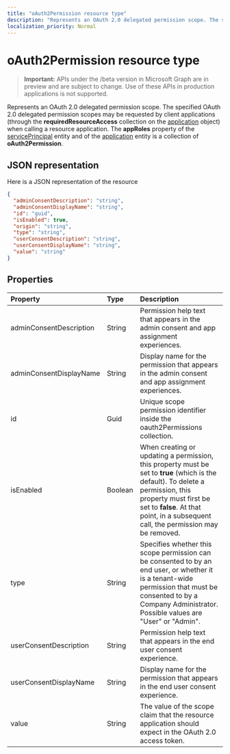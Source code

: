 ```yaml
---
title: "oAuth2Permission resource type"
description: "Represents an OAuth 2.0 delegated permission scope. The specified OAuth 2.0 delegated permission scopes may be requested by client applications (through the **requiredResourceAccess** collection on the application object) when calling a resource application. The **appRoles** property of the servicePrincipal entity and of the application entity is a collection of **oAuth2Permission**."
localization_priority: Normal
---
```


# oAuth2Permission resource type

> **Important:** APIs under the /beta version in Microsoft Graph are in preview and are subject to change. Use of these APIs in production applications is not supported.

Represents an OAuth 2.0 delegated permission scope. The specified OAuth 2.0 delegated permission scopes may be requested by client applications (through the **requiredResourceAccess** collection on the [application](application.md) object) when calling a resource application. The **appRoles** property of the [servicePrincipal](serviceprincipal.md) entity and of the [application](application.md) entity is a collection of **oAuth2Permission**.


## JSON representation

Here is a JSON representation of the resource

<!-- {
  "blockType": "resource",
  "optionalProperties": [

  ],
  "@odata.type": "microsoft.graph.oAuth2Permission"
}-->

```json
{
  "adminConsentDescription": "string",
  "adminConsentDisplayName": "string",
  "id": "guid",
  "isEnabled": true,
  "origin": "string",
  "type": "string",
  "userConsentDescription": "string",
  "userConsentDisplayName": "string",
  "value": "string"
}

```
## Properties
| Property	   | Type	|Description|
|:---------------|:--------|:----------|
|adminConsentDescription|String|Permission help text that appears in the admin consent and app assignment experiences.|
|adminConsentDisplayName|String|Display name for the permission that appears in the admin consent and app assignment experiences.|
|id|Guid|Unique scope permission identifier inside the oauth2Permissions collection.|
|isEnabled|Boolean|When creating or updating a permission, this property must be set to **true** (which is the default). To delete a permission, this property must first be set to **false**.  At that point, in a subsequent call, the permission may be removed.|
|type|String|Specifies whether this scope permission can be consented to by an end user, or whether it is a tenant-wide permission that must be consented to by a Company Administrator.  Possible values are "User" or "Admin".|
|userConsentDescription|String|Permission help text that appears in the end user consent experience.|
|userConsentDisplayName|String|Display name for the permission that appears in the end user consent experience.|
|value|String|The value of the scope claim that the resource application should expect in the OAuth 2.0 access token.|

<!-- uuid: 8fcb5dbc-d5aa-4681-8e31-b001d5168d79
2015-10-25 14:57:30 UTC -->
<!-- {
  "type": "#page.annotation",
  "description": "oAuth2Permission resource",
  "keywords": "",
  "section": "documentation",
  "tocPath": ""
}-->
